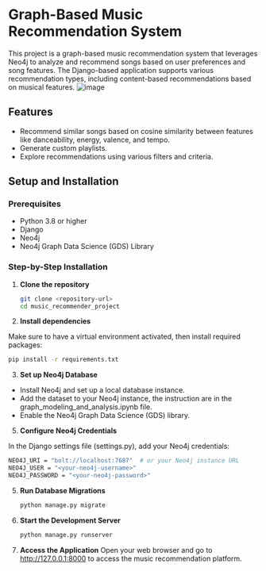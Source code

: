 # Graph-Based Music Recommendation System

This project is a graph-based music recommendation system that leverages Neo4j to analyze and recommend songs based on user preferences and song features. 
The Django-based application supports various recommendation types, including content-based recommendations based on musical features.
![image](https://github.com/user-attachments/assets/b2da5375-f185-49af-9926-675f57d7dfa3)

## Features

- Recommend similar songs based on cosine similarity between features like danceability, energy, valence, and tempo.
- Generate custom playlists.
- Explore recommendations using various filters and criteria.

## Setup and Installation

### Prerequisites

- Python 3.8 or higher
- Django
- Neo4j
- Neo4j Graph Data Science (GDS) Library

### Step-by-Step Installation

1. **Clone the repository**

   ```bash
   git clone <repository-url>
   cd music_recommender_project
   ```
2. **Install dependencies**

Make sure to have a virtual environment activated, then install required packages:

   ```bash
   pip install -r requirements.txt
   ```

3. **Set up Neo4j Database**
   
- Install Neo4j and set up a local database instance.
- Add the dataset to your Neo4j instance, the instruction are in the graph_modeling_and_analysis.ipynb file.
- Enable the Neo4j Graph Data Science (GDS) library.

5. **Configure Neo4j Credentials**
   
In the Django settings file (settings.py), add your Neo4j credentials:

   ```bash
  NEO4J_URI = "bolt://localhost:7687"  # or your Neo4j instance URL
  NEO4J_USER = "<your-neo4j-username>"
  NEO4J_PASSWORD = "<your-neo4j-password>"
   ```

5. **Run Database Migrations**

   ```bash
   python manage.py migrate
   ```
   
7. **Start the Development Server**
   
   ```bash
   python manage.py runserver
   ```
   
9. **Access the Application**
Open your web browser and go to http://127.0.0.1:8000 to access the music recommendation platform.
   



